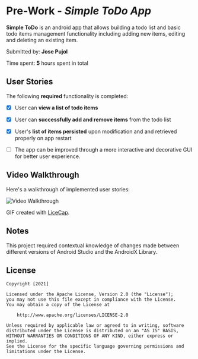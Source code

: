 # Pre-Work - *Simple ToDo App*

**Simple ToDo** is an android app that allows building a todo list and basic todo items management functionality including adding new items, editing and deleting an existing item.

Submitted by: **Jose Pujol**

Time spent: **5** hours spent in total

## User Stories

The following **required** functionality is completed:

* [x] User can **view a list of todo items**
* [x] User can **successfully add and remove items** from the todo list
* [x] User's **list of items persisted** upon modification and and retrieved properly on app restart

* [ ] The app can be improved through a more interactive and decorative GUI for better user experience.

## Video Walkthrough

Here's a walkthrough of implemented user stories:

<img src='https://i.imgur.com/1jn83y1.gif' title='Simple ToDo App' width='' alt='Video Walkthrough' />

GIF created with [LiceCap](http://www.cockos.com/licecap/).

## Notes

This project required contextual knowledge of changes made between 
different versions of Android Studio and the AndroidX Library.

## License

    Copyright [2021] 

    Licensed under the Apache License, Version 2.0 (the "License");
    you may not use this file except in compliance with the License.
    You may obtain a copy of the License at

        http://www.apache.org/licenses/LICENSE-2.0

    Unless required by applicable law or agreed to in writing, software
    distributed under the License is distributed on an "AS IS" BASIS,
    WITHOUT WARRANTIES OR CONDITIONS OF ANY KIND, either express or implied.
    See the License for the specific language governing permissions and
    limitations under the License.
